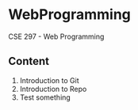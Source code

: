 # WebProgramming
CSE 297 - Web Programming
## Content ##
1. Introduction to Git
2. Introduction to Repo
3. Test something
